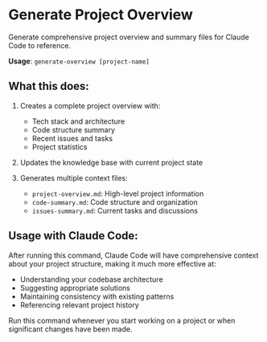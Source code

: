 # Generate Project Overview

Generate comprehensive project overview and summary files for Claude Code to reference.

**Usage**: `generate-overview [project-name]`

## What this does:

1. Creates a complete project overview with:

   - Tech stack and architecture
   - Code structure summary
   - Recent issues and tasks
   - Project statistics

2. Updates the knowledge base with current project state

3. Generates multiple context files:
   - `project-overview.md`: High-level project information
   - `code-summary.md`: Code structure and organization
   - `issues-summary.md`: Current tasks and discussions

## Usage with Claude Code:

After running this command, Claude Code will have comprehensive context about your project structure, making it much more effective at:

- Understanding your codebase architecture
- Suggesting appropriate solutions
- Maintaining consistency with existing patterns
- Referencing relevant project history

Run this command whenever you start working on a project or when significant changes have been made.
